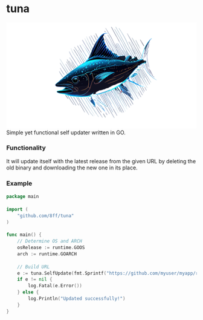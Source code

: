 # tuna
![logo](media/tuna.svg)
Simple yet functional self updater written in GO.

### Functionality
It will update itself with the latest release from the given URL by deleting the old binary and downloading the new one in its place.

### Example
``` go
package main

import (
	"github.com/8ff/tuna"
)

func main() {
	// Determine OS and ARCH
	osRelease := runtime.GOOS
	arch := runtime.GOARCH

	// Build URL
	e := tuna.SelfUpdate(fmt.Sprintf("https://github.com/myuser/myapp/releases/download/latest/myapp.%s.%s", osRelease, arch))
	if e != nil {
		log.Fatal(e.Error())
	} else {
		log.Println("Updated successfully!")
	}
}
```
